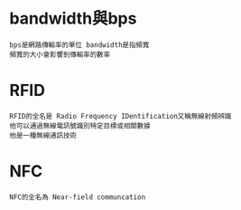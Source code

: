 # bandwidth與bps

``` 
bps是網路傳輸率的單位 bandwidth是指頻寬
頻寬的大小會影響到傳輸率的數率
```
# RFID
```
RFID的全名是 Radio Frequency IDentification又稱無線射頻辨識
他可以通過無線電訊號識別特定目標或相關數據
他是一種無線通訊技術
```
# NFC
```
NFC的全名為 Near-field communcation


```
